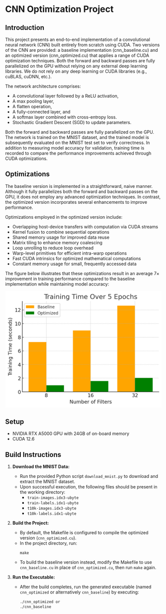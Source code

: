 # CNN Optimization Project

## Introduction

This project presents an end-to-end implementation of a convolutional neural network (CNN) built entirely from scratch using CUDA. Two versions of the CNN are provided: a baseline implementation (cnn_baseline.cu) and an optimized version (cnn_optimized.cu) that applies a range of CUDA optimization techniques. Both the forward and backward passes are fully parallelized on the GPU without relying on any external deep learning libraries. We do not rely on any deep learning or CUDA libraries (e.g., cuBLAS, cuDNN, etc.).

The network architecture comprises:
- A convolutional layer followed by a ReLU activation,
- A max pooling layer,
- A flatten operation,
- A fully-connected layer, and
- A softmax layer combined with cross-entropy loss.
- Stochastic Gradient Descent (SGD) to update parameters.


Both the forward and backward passes are fully parallelized on the GPU. The network is trained on the MNIST dataset, and the trained model is subsequently evaluated on the MNIST test set to verify correctness. In addition to measuring model accuracy for validation, training time is recorded to compare the performance improvements achieved through CUDA optimizations.


## Optimizations

The baseline version is implemented in a straightforward, naive manner. Although it fully parallelizes both the forward and backward passes on the GPU, it does not employ any advanced optimization techniques. In contrast, the optimized version incorporates several enhancements to improve performance.

Optimizations employed in the optimized version include:

- Overlapping host-device transfers with computation via CUDA streams  
- Kernel fusion to combine sequential operations  
- Shared memory usage for improved data reuse  
- Matrix tiling to enhance memory coalescing  
- Loop unrolling to reduce loop overhead  
- Warp-level primitives for efficient intra-warp operations  
- Fast CUDA intrinsics for optimized mathematical computations  
- Constant memory usage for small, frequently accessed data  

The figure below illustrates that these optimizations result in an average 7× improvement in training performance compared to the baseline implementation while maintaining model accuracy:

<img src="performance.png" alt="Optimization Performance Comparison" width="600">



## Setup

- NVIDIA RTX A5000 GPU with 24GB of on-board memory  
- CUDA 12.6


## Build Instructions

1. **Download the MNIST Data:**
   - Run the provided Python script `download_mnist.py` to download and extract the MNIST dataset.
   - Upon successful execution, the following files should be present in the working directory:
     - `train-images.idx3-ubyte`
     - `train-labels.idx1-ubyte`
     - `t10k-images.idx3-ubyte`
     - `t10k-labels.idx1-ubyte`

2. **Build the Project:**
   - By default, the Makefile is configured to compile the optimized version (`cnn_optimized.cu`).
   - In the project directory, run:
     ```
     make
     ```
   - To build the baseline version instead, modify the Makefile to use `cnn_baseline.cu` in place of `cnn_optimized.cu`, then run `make` again.

3. **Run the Executable:**
   - After the build completes, run the generated executable (named `cnn_optimized` or alternatively `cnn_baseline`) by executing:
     ```
     ./cnn_optimized or
     ./cnn_baseline
     ```

